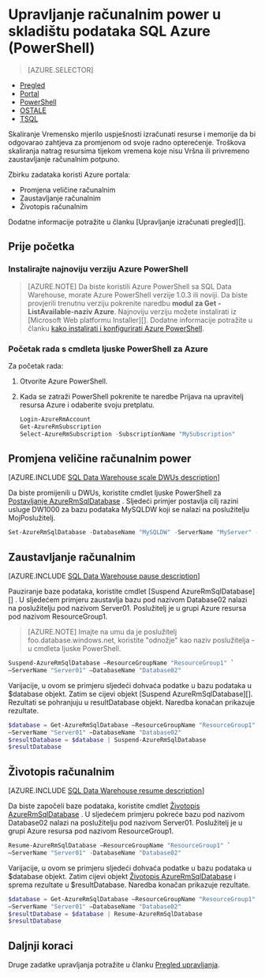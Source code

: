 <properties
   pageTitle="Upravljanje računalnim power u skladištu podataka SQL Azure (PowerShell) | Microsoft Azure"
   description="Zadaci ljuske PowerShell za upravljanje izračunati power. Promjena veličine izračunati resursi prilagodbom DWUs. Ili, zadržite pokazivač i nastaviti računalnim resursi troškova."
   services="sql-data-warehouse"
   documentationCenter="NA"
   authors="barbkess"
   manager="barbkess"
   editor=""/>

<tags
   ms.service="sql-data-warehouse"
   ms.devlang="NA"
   ms.topic="article"
   ms.tgt_pltfrm="NA"
   ms.workload="data-services"
   ms.date="06/13/2016"
   ms.author="barbkess;sonyama"/>

# <a name="manage-compute-power-in-azure-sql-data-warehouse-powershell"></a>Upravljanje računalnim power u skladištu podataka SQL Azure (PowerShell)

> [AZURE.SELECTOR]
- [Pregled](sql-data-warehouse-manage-compute-overview.md)
- [Portal](sql-data-warehouse-manage-compute-portal.md)
- [PowerShell](sql-data-warehouse-manage-compute-powershell.md)
- [OSTALE](sql-data-warehouse-manage-compute-rest-api.md)
- [TSQL](sql-data-warehouse-manage-compute-tsql.md)


Skaliranje Vremensko mjerilo uspješnosti izračunati resurse i memorije da bi odgovarao zahtjeva za promjenom od svoje radno opterećenje. Troškova skaliranja natrag resursima tijekom vremena koje nisu Vršna ili privremeno zaustavljanje računalnim potpuno. 

Zbirku zadataka koristi Azure portala:

- Promjena veličine računalnim
- Zaustavljanje računalnim
- Životopis računalnim

Dodatne informacije potražite u članku [Upravljanje izračunati pregled][].


## <a name="before-you-begin"></a>Prije početka

### <a name="install-the-latest-version-of-azure-powershell"></a>Instalirajte najnoviju verziju Azure PowerShell

> [AZURE.NOTE]  Da biste koristili Azure PowerShell sa SQL Data Warehouse, morate Azure PowerShell verzije 1.0.3 ili noviji.  Da biste provjerili trenutnu verziju pokrenite naredbu **modul za Get - ListAvailable-naziv Azure**. Najnoviju verziju možete instalirati iz [Microsoft Web platformu Installer][].  Dodatne informacije potražite u članku [kako instalirati i konfigurirati Azure PowerShell][].

### <a name="get-started-with-azure-powershell-cmdlets"></a>Početak rada s cmdleta ljuske PowerShell za Azure

Za početak rada:

1. Otvorite Azure PowerShell. 
2. Kada se zatraži PowerShell pokrenite te naredbe Prijava na upravitelj resursa Azure i odaberite svoju pretplatu.

    ```PowerShell
    Login-AzureRmAccount
    Get-AzureRmSubscription
    Select-AzureRmSubscription -SubscriptionName "MySubscription"
    ```

<a name="scale-performance-bk"></a>
<a name="scale-compute-bk"></a>

## <a name="scale-compute-power"></a>Promjena veličine računalnim power

[AZURE.INCLUDE [SQL Data Warehouse scale DWUs description](../../includes/sql-data-warehouse-scale-dwus-description.md)]

Da biste promijenili u DWUs, koristite cmdlet ljuske PowerShell za [Postavljanje AzureRmSqlDatabase][] . Sljedeći primjer postavlja cilj razini usluge DW1000 za bazu podataka MySQLDW koji se nalazi na poslužitelju MojPoslužitelj. 

```Powershell
Set-AzureRmSqlDatabase -DatabaseName "MySQLDW" -ServerName "MyServer" -RequestedServiceObjectiveName "DW1000"
```

<a name="pause-compute-bk"></a>

## <a name="pause-compute"></a>Zaustavljanje računalnim

[AZURE.INCLUDE [SQL Data Warehouse pause description](../../includes/sql-data-warehouse-pause-description.md)]

Pauziranje baze podataka, koristite cmdlet [Suspend AzureRmSqlDatabase][] . U sljedećem primjeru zaustavlja bazu pod nazivom Database02 nalazi na poslužitelju pod nazivom Server01. Poslužitelj je u grupi Azure resursa pod nazivom ResourceGroup1. 

> [AZURE.NOTE] Imajte na umu da je poslužitelj foo.database.windows.net, koristite "odnožje" kao naziv poslužitelja - u cmdleta ljuske PowerShell.

```Powershell
Suspend-AzureRmSqlDatabase –ResourceGroupName "ResourceGroup1" `
–ServerName "Server01" –DatabaseName "Database02"
```
Varijacije, u ovom se primjeru sljedeći dohvaća podatke u bazu podataka u $database objekt. Zatim se cijevi objekt [Suspend AzureRmSqlDatabase][]. Rezultati se pohranjuju u resultDatabase objekt. Naredba konačan prikazuje rezultate.

```Powershell
$database = Get-AzureRmSqlDatabase –ResourceGroupName "ResourceGroup1" `
–ServerName "Server01" –DatabaseName "Database02"
$resultDatabase = $database | Suspend-AzureRmSqlDatabase
$resultDatabase
```

<a name="resume-compute-bk"></a>

## <a name="resume-compute"></a>Životopis računalnim

[AZURE.INCLUDE [SQL Data Warehouse resume description](../../includes/sql-data-warehouse-resume-description.md)]

Da biste započeli baze podataka, koristite cmdlet [Životopis AzureRmSqlDatabase][] . U sljedećem primjeru pokreće bazu pod nazivom Database02 nalazi na poslužitelju pod nazivom Server01. Poslužitelj je u grupi Azure resursa pod nazivom ResourceGroup1. 

```Powershell
Resume-AzureRmSqlDatabase –ResourceGroupName "ResourceGroup1" `
–ServerName "Server01" -DatabaseName "Database02"
```

Varijacije, u ovom se primjeru sljedeći dohvaća podatke u bazu podataka u $database objekt. Zatim cijevi objekt [Životopis AzureRmSqlDatabase][] i sprema rezultate u $resultDatabase. Naredba konačan prikazuje rezultate.

```Powershell
$database = Get-AzureRmSqlDatabase –ResourceGroupName "ResourceGroup1" `
–ServerName "Server01" –DatabaseName "Database02"
$resultDatabase = $database | Resume-AzureRmSqlDatabase
$resultDatabase
```

<a name="next-steps-bk"></a>

## <a name="next-steps"></a>Daljnji koraci

Druge zadatke upravljanja potražite u članku [Pregled upravljanja][].

<!--Image references-->

<!--Article references-->
[Service capacity limits]: ./sql-data-warehouse-service-capacity-limits.md
[Pregled upravljanja]: ./sql-data-warehouse-overview-manage.md
[Kako instalirati i konfigurirati Azure PowerShell]: ./powershell-install-configure.md
[Upravljanje računalnim pregled]: ./sql-data-warehouse-manage-compute-overview.md

<!--MSDN references-->
[Životopis AzureRmSqlDatabase]: https://msdn.microsoft.com/library/mt619347.aspx
[Privremeno obustavljanje AzureRmSqlDatabase]: https://msdn.microsoft.com/library/mt619337.aspx
[Postavljanje AzureRmSqlDatabase]: https://msdn.microsoft.com/library/mt619433.aspx

<!--Other Web references-->
[Instalacijski program platformu Microsoft Web]: https://aka.ms/webpi-azps
[Azure portal]: http://portal.azure.com/
